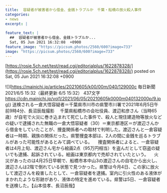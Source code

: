 ```yaml
---
title:  容疑者が被害者から借金、金銭トラブルか　千葉・船橋の放火殺人事件  
categories:
- news
excerpt: |
  
feature_text: |
  ##  容疑者が被害者から借金、金銭トラブルか...
  Sat, 05 Jun 2021 16:32:08  +0900
feature_image: "https://picsum.photos/2560/600?image=733"
image: "https://picsum.photos/2560/600?image=733"
---
```


[https://rosie.5ch.net/test/read.cgi/editorialplus/1622878328/](https://rosie.5ch.net/test/read.cgi/editorialplus/1622878328/)
posted on Sat, 05 Jun 2021 16:32:08  +0900

<!--more-->

![](https://mainichi.jp/articles/20210605/k00/00m/040/129000c 毎日新聞 2021/6/5 15:32（最終更新 6/5 15:32） 437文字 [https://cdn.mainichi.jp/vol1/2021/06/05/20210605k0000m040132000p/9.jpg)](https://cdn.mainichi.jp/vol1/2021/06/05/20210605k0000m040132000p/9.jpg)) 送検される一倉大悟容疑者＝千葉県市川市の県警市川署で2021年6月5日午前9時4分、長沼辰哉撮影 　千葉県船橋市の会社役員、渡辺和彦さん（当時65歳）が自宅で火災に巻き込まれて死亡した事件で、殺人と現住建造物等放火などの疑いで逮捕された無職の一倉大悟容疑者（30）＝東京都港区＝が渡辺さんから借金をしていたことが、捜査関係者への取材で判明した。渡辺さんと一倉容疑者は一時期、親族の関係だった。県警捜査本部は、2人の間に金銭を巡るトラブルがあった可能性があるとみて調べている。 　捜査関係者によると、一倉容疑者は4月上旬、渡辺さん宅から絵画2点（95万円相当）を盗んだとして窃盗の疑いでも逮捕、起訴されている。絵画は東京都内で売却されていたという。 　火災があったのは4月25日早朝で、船橋市本中山3の渡辺さんの自宅から出火し、渡辺さんは2階で倒れている状態で見つかった。県警は今月4日、この家に放火して渡辺さんを殺害したとして、一倉容疑者を逮捕。室内に引火性のある液体がまかれたような形跡があり、液体の特定を進めている。県警は5日、一倉容疑者を送検した。【山本佳孝、長沼辰哉】
